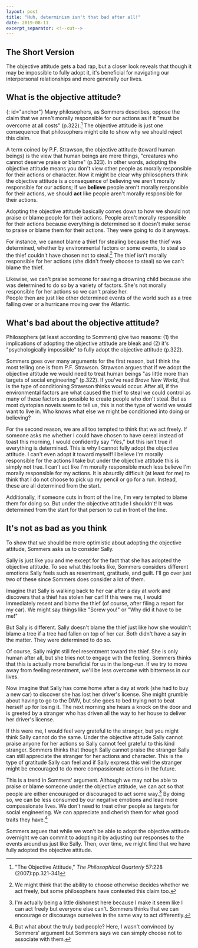 ```yaml
---
layout: post
title: "Huh, determinism isn't that bad after all!"
date: 2019-08-11
excerpt_separator: <!--cut-->
---
```


## The Short Version
The objective attitude gets a bad rap, but a closer look reveals that though it
may be impossible to fully adopt it, it's beneficial for navigating our
interpersonal relationships and more generally our lives.

<!--cut-->
## What is the objective attitude?
{: id="anchor"}
Many philosophers, as Sommers describes, oppose the claim that we aren't
morally responsible for our actions as if it "must be overcome at all costs"
(p.322).[^paper] The objective attitude is just one consequence that philosophers might cite to show
why we should reject this claim.

A term coined by P.F. Strawson, the objective attitude (toward human beings) is
the view that human beings are mere things, "creatures who cannot
deserve praise or blame" (p.323). In other words, adopting the objective attitude
means you don't view other people as morally responsible for their actions or character.
Now it might be clear why philosophers think the objective attitude is a consequence
of believing we aren't morally responsible for our actions; if we **believe** people aren't morally responsible for their
actions, we should **act** like people aren't morally responsible for their actions.

[^paper]: "The Objective Attitude," *The Philosophical Quarterly* 57:228 (2007):pp.321-341

Adopting the objective attitude basically comes down to how we should not
praise or blame people for their actions. People aren't morally responsible for
their actions because everything is determined so it doesn't make sense to praise
or blame them for their actions. They were going to do it anyways.

For instance, we cannot blame a thief for stealing because the thief was determined,
whether by environmental factors or some events, to steal
so the thief couldn't have chosen not to steal.[^otherwise] The thief isn't morally responsible
for her actions (she didn't freely choose to steal) so we can't blame the thief.

Likewise, we can't praise someone for saving a drowning child because she was determined to do so by a variety
of factors. She's not morally responsible for her actions so we can't praise her.  
People then are just like other determined events of the world such
as a tree falling over or a hurricane moving over the Atlantic.

[^otherwise]: We might think that the ability to choose otherwise decides whether we act freely, but some philosophers have contested this claim too.

## What's bad about the objective attitude?
Philosophers (at least according to Sommers) give two reasons: (1) the implications
of adopting the objective attitude are bleak and (2) it's "psychologically
impossible" to fully adopt the objective attitude (p.322).

Sommers goes over many arguments for the first reason, but I think the most telling
one is from P.F. Strawson. Strawson argues that if we adopt the objective attitude
we would need to treat human beings "as little more than targets of social
engineering" (p.322). If you've read *Brave New World*, that is the type of
conditioning Strawson thinks would occur. After all, if the environmental factors
are what caused the thief to steal we could control as many of these factors as
possible to create people who don't steal. But as most dystopian novels
seem to tell us, this is not the type of world we would want to live in. Who
knows what else we might be conditioned into doing or believing?

For the second reason, we are all too tempted to think that we act freely. If someone
asks me whether I could have chosen to have cereal instead of toast this morning,
I would confidently say "Yes," but this isn't true if everything is determined.
This is why I cannot fully adopt the objective attitude. I can't even adopt it
toward myself! I believe I'm morally responsible for the actions I take but
under the objective attitude this is simply not true. I can't act like I'm
morally responsible much less believe I'm morally responsible for my actions.
It is absurdly difficult (at least for me) to think that I do not choose to
pick up my pencil or go for a run. Instead, these are all determined from the start.

Additionally, if someone cuts in front of the line, I'm very tempted to blame them
for doing so. But under the objective attitude I shouldn't! It was determined from
the start for that person to cut in front of the line.

## It's not as bad as you think
To show that we should be more optimistic about adopting the objective attitude,
Sommers asks us to consider Sally.

Sally is just like you and me except for the fact that she has adopted the
objective attitude. To see what this looks like, Sommers considers different
emotions Sally feels such as resentment, gratitude, and guilt. I'll go over
just two of these since Sommers does consider a lot of them.

Imagine that Sally is walking back to her car after a day at work and discovers
that a thief has stolen her car! If this were me, I would immediately resent and blame
the thief (of course, after filing a report for my car). We might say things like
"Screw you!" or "Why did it have to be me!"

But Sally is different. Sally doesn't blame the thief just like how
she wouldn't blame a tree if a tree had fallen on top of her car. Both didn't
have a say in the matter. They were determined to do so.

Of course, Sally might still feel resentment toward the thief. She is only human
after all, but she tries not to engage with the feeling. Sommers thinks that
this is actually more beneficial for us in the long-run. If we try to move
away from feeling resentment, we'll be less overcome with bitterness in our lives.

Now imagine that Sally has come home after a day at work (she had to buy a new car)
to discover she has lost her driver's license. She might grumble about having to
go to the DMV, but she goes to bed trying not to beat herself up for losing it.
The next morning she hears a knock on the door and is greeted by a stranger who
has driven all the way to her house to deliver her driver's license.

If this were me, I would feel very grateful to the stranger, but you might think Sally cannot
do the same. Under the objective attitude Sally cannot praise anyone for her actions
so Sally cannot feel grateful to this kind stranger. Sommers thinks that though
Sally cannot praise the stranger Sally can still appreciate the stranger for her
actions and character. This is the type of gratitude Sally can feel and if Sally
express this well the stranger might be encouraged to do more compassionate actions
in the future.

This is a trend in Sommers' argument. Although we may not be able to praise or blame
someone under the objective attitude, we can act so that people are either encouraged
or discouraged to act some way.[^sneaky] By doing so, we can be less consumed
by our negative emotions and lead more compassionate lives. We don't need
to treat other people as targets for social engineering. We can appreciate and
cherish them for what good traits they have.[^but]

[^sneaky]: I'm actually being a little dishonest here because I make it seem like I can act freely but everyone else can't. Sommers thinks that we can encourage or discourage ourselves in the same way to act differently.

[^but]: But what about the truly bad people? Here, I wasn't convinced by Sommers' argument but Sommers says we can simply choose not to associate with them.

Sommers argues that while we won't be able to adopt the objective attitude
overnight we can commit to adopting it by adjusting our responses to the events
around us just like Sally. Then, over time, we might find that we have fully
adopted the objective attitude.
